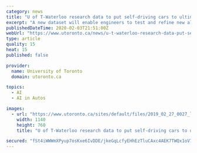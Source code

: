 ```yaml
---
category: news
title: "U of T-Waterloo research data to put self-driving cars to ultimate test: Canadian winter"
excerpt: "A new dataset will enable engineers to test and refine new algorithms for self-driving cars that can overcome the perception challenges posed by snowy weather (Image courtesy Steven Waslander) Newly released data from a collaboration between the University of Toronto, the University of Waterloo and Scale AI will help train future self-driving ..."
publishedDateTime: 2020-02-03T21:51:00Z
webUrl: "https://www.utoronto.ca/news/u-t-waterloo-research-data-put-self-driving-cars-ultimate-test-canadian-winter"
type: article
quality: 15
heat: 15
published: false

provider:
  name: University of Toronto
  domain: utoronto.ca

topics:
  - AI
  - AI in Autos

images:
  - url: "https://www.utoronto.ca/sites/default/files/2019_02_27_0027_lidar_frame_90.jpg?162288"
    width: 1140
    height: 760
    title: "U of T-Waterloo research data to put self-driving cars to ultimate test: Canadian winter"

secured: "fSt4iWWWmXPyup7osKxe6IvDDE/jkeGqLcfyEHhEzTluCAxc4AEK7TWQx1oV79g7MXHUmYAQ9HtpDl1z1UYzoKGPn8NkpjgrHj089cUYk+FC/lY3x3pnHKJ22jQlFqSyBGyIRCn/xrAW8tks8VBcj0gMP2TA1G/FmVMqV8CLf3QSVYk5ym2t/fZFnKFVLcSjtYkxXQQt85brH371XIr1XYGDsnQFqBhJnH/P+ksfABi15Y9+1pTuqFW+pTfzdixiVinyvRYqOTcO/Tk7Cz1CyILtxjDbSCLnvquQ6yJx42ynt6AImc+nMHVPyZXrv+3i;Ie3Amzbuctu5Kr2mkBkxFg=="
---
```


